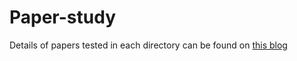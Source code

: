 # Paper-study

Details of papers tested in each directory can be found on [this blog][1]

[1]: https://yshghid.github.io/jekyll/2024-05-20-papers.html
